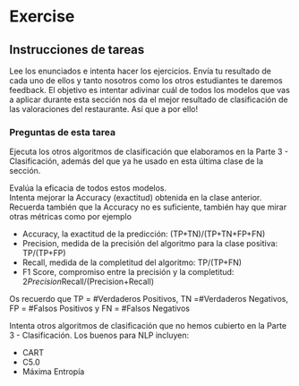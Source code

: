 # Exercise

## Instrucciones de tareas

Lee los enunciados e intenta hacer los ejercicios. Envía tu resultado de cada uno de ellos y tanto nosotros como los otros estudiantes te daremos feedback. El objetivo es intentar adivinar cuál de todos los modelos que vas a aplicar durante esta sección nos da el mejor resultado de clasificación de las valoraciones del restaurante. Así que a por ello!

### Preguntas de esta tarea

Ejecuta los otros algoritmos de clasificación que elaboramos en la Parte 3 - Clasificación, además del que ya he usado en esta última clase de la sección.

Evalúa la eficacia de todos estos modelos. \
Intenta mejorar la Accuracy (exactitud) obtenida en la clase anterior. Recuerda también que la Accuracy no es suficiente, también hay que mirar otras métricas como por ejemplo

- Accuracy, la exactitud de la predicción: (TP+TN)/(TP+TN+FP+FN)
- Precision, medida de la precisión del algoritmo para la clase positiva: TP/(TP+FP)
- Recall, medida de la completitud del algoritmo: TP/(TP+FN)
- F1 Score, compromiso entre la precisión y la completitud: 2*Precision*Recall/(Precision+Recall)

Os recuerdo que TP = #Verdaderos Positivos, TN =#Verdaderos Negativos, FP = #Falsos Positivos y FN = #Falsos Negativos

Intenta otros algoritmos de clasificación que no hemos cubierto en la Parte 3 - Clasificación. Los buenos para NLP incluyen:

- CART
- C5.0
- Máxima Entropía
